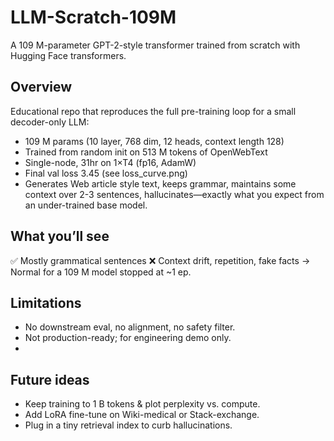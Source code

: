 # LLM-Scratch-109M
A 109 M-parameter GPT-2-style transformer trained from scratch with Hugging Face transformers.

## Overview
Educational repo that reproduces the full pre-training loop for a small decoder-only LLM:
+ 109 M params (10 layer, 768 dim, 12 heads, context length 128)
+ Trained from random init on 513 M tokens of OpenWebText
+ Single-node, 31hr on 1×T4 (fp16, AdamW)
+ Final val loss 3.45 (see loss_curve.png)
+ Generates Web article style text, keeps grammar, maintains some context over 2-3 sentences, hallucinates—exactly what you expect from an under-trained base model.

## What you’ll see
✅ Mostly grammatical sentences
❌ Context drift, repetition, fake facts
→ Normal for a 109 M model stopped at ~1 ep.

## Limitations
+ No downstream eval, no alignment, no safety filter.
+ Not production-ready; for engineering demo only.
+ 
## Future ideas
+ Keep training to 1 B tokens & plot perplexity vs. compute.
+ Add LoRA fine-tune on Wiki-medical or Stack-exchange.
+ Plug in a tiny retrieval index to curb hallucinations.
